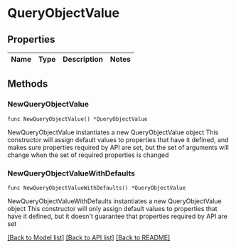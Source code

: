 # QueryObjectValue

## Properties

Name | Type | Description | Notes
------------ | ------------- | ------------- | -------------

## Methods

### NewQueryObjectValue

`func NewQueryObjectValue() *QueryObjectValue`

NewQueryObjectValue instantiates a new QueryObjectValue object
This constructor will assign default values to properties that have it defined,
and makes sure properties required by API are set, but the set of arguments
will change when the set of required properties is changed

### NewQueryObjectValueWithDefaults

`func NewQueryObjectValueWithDefaults() *QueryObjectValue`

NewQueryObjectValueWithDefaults instantiates a new QueryObjectValue object
This constructor will only assign default values to properties that have it defined,
but it doesn't guarantee that properties required by API are set


[[Back to Model list]](../README.md#documentation-for-models) [[Back to API list]](../README.md#documentation-for-api-endpoints) [[Back to README]](../README.md)


